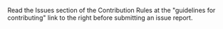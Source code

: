 Read the Issues section of the Contribution Rules at the "guidelines for contributing" link to the right before submitting an issue report.
